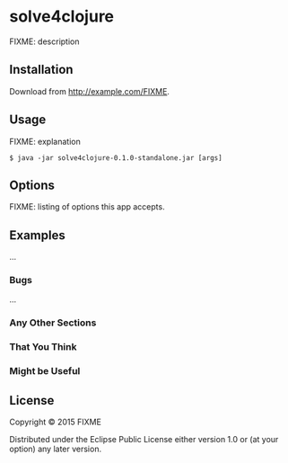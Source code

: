 # solve4clojure

FIXME: description

## Installation

Download from http://example.com/FIXME.

## Usage

FIXME: explanation

    $ java -jar solve4clojure-0.1.0-standalone.jar [args]

## Options

FIXME: listing of options this app accepts.

## Examples

...

### Bugs

...

### Any Other Sections
### That You Think
### Might be Useful

## License

Copyright © 2015 FIXME

Distributed under the Eclipse Public License either version 1.0 or (at
your option) any later version.
